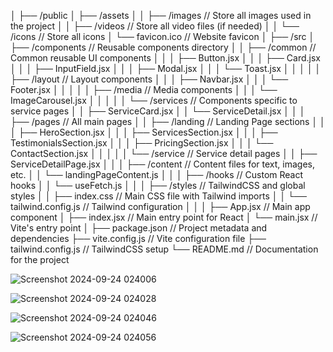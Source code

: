 │
├── /public
│   ├── /assets
│   │   ├── /images             // Store all images used in the project
│   │   ├── /videos             // Store all video files (if needed)
│   │   └── /icons              // Store all icons
│   └── favicon.ico             // Website favicon
│
├── /src
│   ├── /components             // Reusable components directory
│   │   ├── /common             // Common reusable UI components
│   │   │   ├── Button.jsx
│   │   │   ├── Card.jsx
│   │   │   ├── InputField.jsx
│   │   │   ├── Modal.jsx
│   │   │   └── Toast.jsx
│   │   │
│   │   ├── /layout             // Layout components
│   │   │   ├── Navbar.jsx
│   │   │   └── Footer.jsx
│   │   │
│   │   ├── /media              // Media components
│   │   │   └── ImageCarousel.jsx
│   │   │
│   │   └── /services           // Components specific to service pages
│   │       ├── ServiceCard.jsx
│   │       └── ServiceDetail.jsx
│   │
│   ├── /pages                  // All main pages
│   │   ├── /landing            // Landing Page sections
│   │   │   ├── HeroSection.jsx
│   │   │   ├── ServicesSection.jsx
│   │   │   ├── TestimonialsSection.jsx
│   │   │   ├── PricingSection.jsx
│   │   │   └── ContactSection.jsx
│   │   │
│   │   └── /service            // Service detail pages
│   │       ├── ServiceDetailPage.jsx
│   │
│   ├── /content                // Content files for text, images, etc.
│   │   └── landingPageContent.js
│   │
│   ├── /hooks                  // Custom React hooks
│   │   └── useFetch.js
│   │
│   ├── /styles                 // TailwindCSS and global styles
│   │   ├── index.css           // Main CSS file with Tailwind imports
│   │   └── tailwind.config.js  // Tailwind configuration
│   │
│   ├── App.jsx                 // Main app component
│   ├── index.jsx               // Main entry point for React
│   └── main.jsx                // Vite's entry point
│
├── package.json                // Project metadata and dependencies
├── vite.config.js              // Vite configuration file
├── tailwind.config.js          // TailwindCSS setup
└── README.md                   // Documentation for the project



![Screenshot 2024-09-24 024006](https://github.com/user-attachments/assets/65ea6571-4eb6-422e-b2e8-cf472b07ac0c)


![Screenshot 2024-09-24 024028](https://github.com/user-attachments/assets/9cfaaa1d-d208-4526-8c02-b8306992746e)


![Screenshot 2024-09-24 024046](https://github.com/user-attachments/assets/a0b438dd-7977-4bef-bf04-12daa6150f80)


![Screenshot 2024-09-24 024056](https://github.com/user-attachments/assets/2ee138e6-4068-4b6c-a91c-0d777f925c70)

